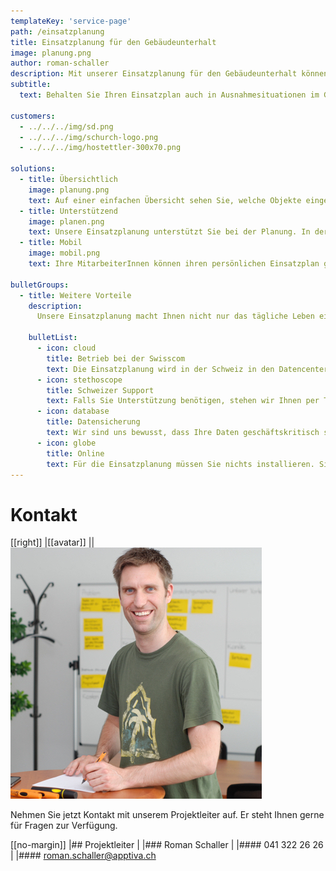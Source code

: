 ```yaml
---
templateKey: 'service-page'
path: /einsatzplanung
title: Einsatzplanung für den Gebäudeunterhalt
image: planung.png
author: roman-schaller
description: Mit unserer Einsatzplanung für den Gebäudeunterhalt können Sie Ihre Mitarbeiter und Objekte stets optimal einplanen.
subtitle:
  text: Behalten Sie Ihren Einsatzplan auch in Ausnahmesituationen im Griff.

customers:
  - ../../../img/sd.png
  - ../../../img/schurch-logo.png
  - ../../../img/hostettler-300x70.png

solutions:
  - title: Übersichtlich
    image: planung.png
    text: Auf einer einfachen Übersicht sehen Sie, welche Objekte eingeplant sind und welche MitarbeiterInnen die Arbeiten erledigen werden. Der Einsatzplan weist Sie zudem auf Ferien, Feiertage, Betriebsferien und Kapazitätsengpässe hin.
  - title: Unterstützend
    image: planen.png
    text: Unsere Einsatzplanung unterstützt Sie bei der Planung. In der Abbildung oben sehen Sie, dass Frühauf Steffen bereits für 10 Stunden eingeplant ist. Sie können nun Gärtner Martin zu der Aufgabe hinzufügen, um ihn zu entlasten. Wenn Sie alle Engpässe bereinigt haben, erscheinen keine Warnungen mehr.
  - title: Mobil
    image: mobil.png
    text: Ihre MitarbeiterInnen können ihren persönlichen Einsatzplan ganz einfach auf ihrem Smartphone abrufen. Er ist nahtlos in jede Kalender-App integrierbar. Zudem können Sie weitere Details und Anweisungen zu den einzelnen Aufgaben mitliefern.

bulletGroups:
  - title: Weitere Vorteile
    description:
      Unsere Einsatzplanung macht Ihnen nicht nur das tägliche Leben einfacher. Wir übernehmen auch das Drumherum, damit Sie sorglos planen können.

    bulletList:
      - icon: cloud
        title: Betrieb bei der Swisscom
        text: Die Einsatzplanung wird in der Schweiz in den Datencentern der Swisscom betrieben. Dadurch ist sie für Sie rund um die Uhr verfügbar.
      - icon: stethoscope
        title: Schweizer Support
        text: Falls Sie Unterstützung benötigen, stehen wir Ihnen per Telefon oder Mail persönlich zur Verfügung.
      - icon: database
        title: Datensicherung
        text: Wir sind uns bewusst, dass Ihre Daten geschäftskritisch sind. Darum sorgen wir für ein regelmässiges Backup.
      - icon: globe
        title: Online
        text: Für die Einsatzplanung müssen Sie nichts installieren. Sie steht Ihnen überall auf den unterschiedlichsten Geräten zur Verfügung.
---
```


# Kontakt

[[right]]
|[[avatar]]
||![Roman Schaller](../../data/employees/images/roman-schaller.jpg)

Nehmen Sie jetzt Kontakt mit unserem Projektleiter auf.
Er steht Ihnen gerne für Fragen zur Verfügung.

[[no-margin]]
|## Projektleiter
|
|### Roman Schaller
|
|#### 041 322 26 26
|
|#### [roman.schaller@apptiva.ch](mailto:roman.schaller@apptiva.ch)
